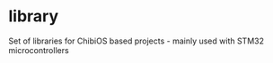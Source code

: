 library
=======

Set of libraries for ChibiOS based projects - mainly used with STM32 microcontrollers
